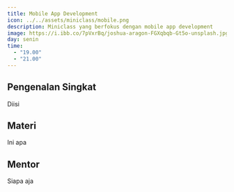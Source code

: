```yaml
---
title: Mobile App Development
icon: ../../assets/miniclass/mobile.png
description: Miniclass yang berfokus dengan mobile app development
image: https://i.ibb.co/7pVxrBq/joshua-aragon-FGXqbqb-Gt5o-unsplash.jpg
day: senin
time:
  - "19.00"
  - "21.00"
---
```


## Pengenalan Singkat

Diisi

## Materi

Ini apa

## Mentor

Siapa aja
